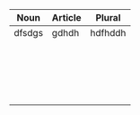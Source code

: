 | Noun   | Article | Plural  |
| ------ | ------- | ------- |
| dfsdgs | gdhdh   | hdfhddh |
|        |         |         |
|        |         |         |
|        |         |         |
|        |         |         |
|        |         |         |
|        |         |         |
|        |         |         |
|        |         |         |
|        |         |         |
|        |         |         |
|        |         |         |
|        |         |         |
|        |         |         |
|        |         |         |
|        |         |         |
|        |         |         |
|        |         |         |
|        |         |         |
|        |         |         |
